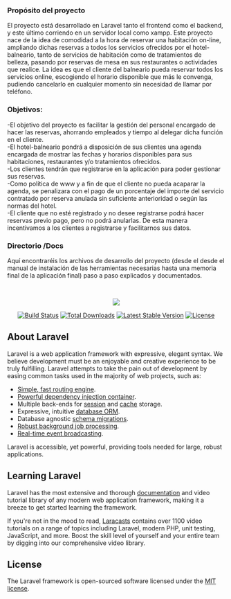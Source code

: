 <h3>Propósito del proyecto</h3>
<p>El proyecto está desarrollado en Laravel tanto el frontend como el backend, y este último corriendo en un servidor local como xampp.
Este proyecto nace de la idea de comodidad a la hora de reservar una habitación on-line, ampliando dichas reservas a todos los servicios ofrecidos por el hotel-balneario, tanto de servicios de habitación como de tratamientos de belleza, pasando por reservas de mesa en sus restaurantes o actividades que realice.
La idea es que el cliente del balneario pueda reservar todos los servicios online, escogiendo el horario disponible que más le convenga, pudiendo cancelarlo en cualquier momento sin necesidad de llamar por teléfono.</p>


<h3>Objetivos:</h3>
<p>-El objetivo del proyecto es facilitar la gestión del personal encargado de hacer las reservas, ahorrando empleados y tiempo al delegar dicha función en el cliente.<br>
-El hotel-balneario pondrá a disposición de sus clientes una agenda encargada de mostrar las fechas y horarios disponibles para sus habitaciones, restaurantes y/o tratamientos ofrecidos.<br>
-Los clientes tendrán que registrarse en la aplicación para poder gestionar sus reservas.<br>
-Como política de www y a fin de que el cliente no pueda acaparar la agenda, se penalizara con el pago de un porcentaje del importe del servicio contratado por reserva anulada sin suficiente anterioridad o según las normas del hotel.<br>
-El cliente que no esté registrado y no desee registrarse podrá hacer reservas previo pago, pero no podrá anularlas. De esta manera incentivamos a los clientes a registrarse y facilitarnos sus datos.</p>


<h3>Directorio /Docs</h3>
<p>Aquí encontraréis los archivos de desarrollo del proyecto (desde el desde el manual de instalación de las herramientas necesarias hasta una memoria final de la aplicación final) paso a paso explicados y documentados.</p><br>

<p align="center"><img src="https://laravel.com/assets/img/components/logo-laravel.svg"></p>

<p align="center">
<a href="https://travis-ci.org/laravel/framework"><img src="https://travis-ci.org/laravel/framework.svg" alt="Build Status"></a>
<a href="https://packagist.org/packages/laravel/framework"><img src="https://poser.pugx.org/laravel/framework/d/total.svg" alt="Total Downloads"></a>
<a href="https://packagist.org/packages/laravel/framework"><img src="https://poser.pugx.org/laravel/framework/v/stable.svg" alt="Latest Stable Version"></a>
<a href="https://packagist.org/packages/laravel/framework"><img src="https://poser.pugx.org/laravel/framework/license.svg" alt="License"></a>
</p>

## About Laravel

Laravel is a web application framework with expressive, elegant syntax. We believe development must be an enjoyable and creative experience to be truly fulfilling. Laravel attempts to take the pain out of development by easing common tasks used in the majority of web projects, such as:

- [Simple, fast routing engine](https://laravel.com/docs/routing).
- [Powerful dependency injection container](https://laravel.com/docs/container).
- Multiple back-ends for [session](https://laravel.com/docs/session) and [cache](https://laravel.com/docs/cache) storage.
- Expressive, intuitive [database ORM](https://laravel.com/docs/eloquent).
- Database agnostic [schema migrations](https://laravel.com/docs/migrations).
- [Robust background job processing](https://laravel.com/docs/queues).
- [Real-time event broadcasting](https://laravel.com/docs/broadcasting).

Laravel is accessible, yet powerful, providing tools needed for large, robust applications.

## Learning Laravel

Laravel has the most extensive and thorough [documentation](https://laravel.com/docs) and video tutorial library of any modern web application framework, making it a breeze to get started learning the framework.

If you're not in the mood to read, [Laracasts](https://laracasts.com) contains over 1100 video tutorials on a range of topics including Laravel, modern PHP, unit testing, JavaScript, and more. Boost the skill level of yourself and your entire team by digging into our comprehensive video library.

## License

The Laravel framework is open-sourced software licensed under the [MIT license](https://opensource.org/licenses/MIT).
